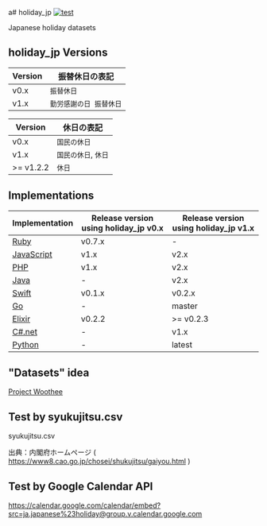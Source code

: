 a# holiday_jp [![test](https://github.com/holiday-jp/holiday_jp/workflows/test/badge.svg)](https://github.com/holiday-jp/holiday_jp/actions)

Japanese holiday datasets

## holiday_jp Versions

| Version | 振替休日の表記 |
| --- | --- |
| v0.x | `振替休日` |
| v1.x | `勤労感謝の日 振替休日` |

| Version | 休日の表記 |
| --- | --- |
| v0.x | `国民の休日` |
| v1.x | `国民の休日`, `休日` |
| >= v1.2.2 | `休日` |

## Implementations

| Implementation | Release version using holiday_jp v0.x | Release version using holiday_jp v1.x |
| --- | --- | --- |
| [Ruby](https://github.com/holiday-jp/holiday_jp-ruby) | v0.7.x | - |
| [JavaScript](https://github.com/holiday-jp/holiday_jp-js) | v1.x | v2.x |
| [PHP](https://github.com/holiday-jp/holiday_jp-php) | v1.x | v2.x |
| [Java](https://github.com/holiday-jp/holiday_jp-java) | - | v2.x |
| [Swift](https://github.com/holiday-jp/holiday_jp-swift) | v0.1.x | v0.2.x |
| [Go](https://github.com/holiday-jp/holiday_jp-go) | - | master |
| [Elixir](https://github.com/holiday-jp/holiday_jp-elixir) | v0.2.2 | >= v0.2.3 |
| [C#.net](https://github.com/holiday-jp/holiday_jp-csharp) | - | v1.x |
| [Python](https://github.com/holiday-jp/holiday_jp-python) | - | latest |

## "Datasets" idea

[Project Woothee](https://woothee.github.io/)

## Test by syukujitsu.csv

syukujitsu.csv

出典：内閣府ホームページ ( https://www8.cao.go.jp/chosei/shukujitsu/gaiyou.html )

## Test by Google Calendar API

https://calendar.google.com/calendar/embed?src=ja.japanese%23holiday@group.v.calendar.google.com
